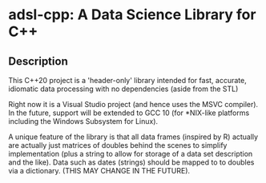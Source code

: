 # adsl-cpp: A Data Science Library for C++
## Description
This C++20 project is a 'header-only' library intended for fast, accurate, idiomatic data processing with no dependencies (aside from the STL)

Right now it is a Visual Studio project (and hence uses the MSVC compiler). In the future, support will be extended to GCC 10 (for \*NIX-like platforms including the Windows Subsystem for Linux).

A unique feature of the library is that all data frames (inspired by R) actually are actually just matrices of doubles behind the scenes to simplify implementation (plus a string to allow for storage of a data set description and the like). Data such as dates (strings) should be mapped to to doubles via a dictionary. (THIS MAY CHANGE IN THE FUTURE).
